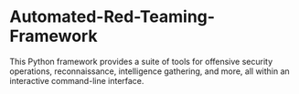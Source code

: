 # Automated-Red-Teaming-Framework
This Python framework provides a suite of tools for offensive security operations, reconnaissance, intelligence gathering, and more, all within an interactive command-line interface.
